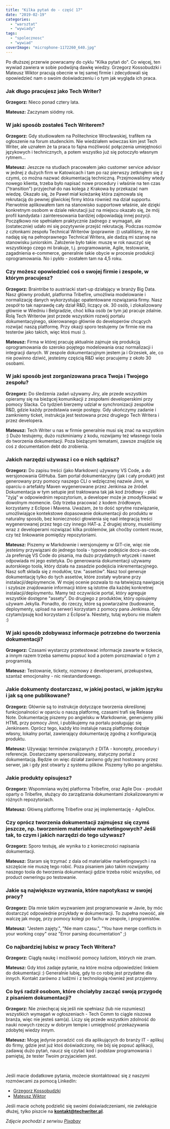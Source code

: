 ```yaml
---
title: "Kilka pytań do - część 17"
date: "2019-02-19"
categories: 
  - "warsztat"
  - "wywiady"
tags: 
  - "spolecznosc"
  - "wywiad"
coverImage: "microphone-1172260_640.jpg"
---
```


Po dłuższej przerwie powracamy do cyklu "Kilka pytań do". Co więcej, ten wywiad zawiera w sobie podwójną dawkę wiedzy. Grzegorz Kossobudzki i Mateusz Wiktor pracują obecnie w tej samej firmie i zdecydowali się opowiedzieć nam o swoim doświadczeniu i o tym jak wygląda ich praca.

### Jak długo pracujesz jako Tech Writer?

**Grzegorz:** Nieco ponad cztery lata.

**Mateusz:** Zaczynam siódmy rok.

### W jaki sposób zostałeś Tech Writerem?

**Grzegorz:** Gdy studiowałem na Politechnice Wrocławskiej, trafiłem na ogłoszenie na forum studenckim. Nie wiedziałem wówczas kim jest Tech Writer, ale uznałem że ta praca to fajna możliwość połączenia umiejętności językowych i technicznych, a potem wszystko już się potoczyło własnym rytmem...

**Mateusz:** Jeszcze na studiach pracowałem jako customer service advisor w jednej z dużych firm w Katowicach i tam po raz pierwszy zetknąłem się z czymś, co można nazwać dokumentacją techniczną. Przejmowaliśmy wtedy nowego klienta, trzeba było napisać nowe procedury i właśnie na ten czas ("transition") przyjechał do nas kolega z Krakowa by przekazać nam wiedzę. Okazało się, że Paweł miał koleżankę która zajmowała się rekrutacją do pewnej gliwickiej firmy która również ma dział supportu. Pierwotnie aplikowałem tam na stanowisko supportowe właśnie, ale dzięki konkretnym osobom w dziale rekrutacji już na miejscu okazało się, że mój profil kandydata i zainteresowania bardziej odpowiadają innej pozycji. Początkowo nie spełniałem praktycznie żadnego z wymagań, ale (ostatecznie) udało mi się pozytywnie przejść rekrutację. Podczas rozmów z członkami zespołu Technical Writerów (poprawnie :)) ustaliliśmy, że nie nadaję się na pełnoprawnego Technical Writera, ale dadzą mi szansę na stanowisku juniorskim. Założenie było takie: muszę w rok nauczyć się wszystkiego czego mi brakuje, t.j. programowanie, Agile, testowanie, zagadnienia e-commerce, generalnie takie obycie w procesie produkcji oprogramowania. No i pykło - zostałem tam na 4,5 roku.

### Czy możesz opowiedzieć coś o swojej firmie i zespole, w którym pracujesz?

**Grzegorz:** Braintribe to austriacki start-up działający w branży Big Data. Nasz główny produkt, platforma Tribefire, umożliwia modelowanie i normalizację danych wykorzystując opatentowane rozwiązania firmy. Nasz zespół to tak naprawdę cały dział R&D, liczący ok. 30 osób, i zlokalizowany głównie w Wiedniu i Belgradzie, choć kilka osób (w tym ja) pracuje zdalnie. Rolą Tech Writerów jest przede wszystkim rozwój portalu dokumentacyjnego, skierowanego głównie do developerów chcących rozwijać naszą platformę. Przy okazji sporo testujemy (w firmie nie ma testerów jako takich, więc ktoś musi :).

**Mateusz:** Firma w której pracuję aktualnie zajmuje się produkcją oprogramowania do szeroko pojętego modelowania oraz normalizacji i integracji danych. W zespole dokumentacyjnym jestem ja i Grzesiek, ale, co nie powinno dziwić, jesteśmy częścią R&D więc pracujemy z około 30 osobami.

### W jaki sposób jest zorganizowana praca Twoja i Twojego zespołu?

**Grzegorz:** Do śledzenia zadań używamy Jiry, ale przede wszystkim opieramy się na bieżącej komunikacji z zespołami developerskimi przy pomocy Slacka. Co tydzień bierzemy udział w synchronizacji zespołów R&D, gdzie każdy przedstawia swoje postępy. Gdy ukończymy zadanie i zamkniemy ticket, instrukcja jest testowana przez drugiego Tech Writera i przez developera.

**Mateusz:** Tech Writer u nas w firmie generalnie musi się znać na wszystkim :) Dużo testujemy, dużo rozkminiamy z kodu, rozwijamy też własnego toola do tworzenia dokumentacji. Poza bieżącymi tematami, zawsze znajdzie się coś z documentation debt do zrobienia.

### Jakich narzędzi używasz i co o nich sądzisz?

**Grzegorz:** Do zapisu treści (jako Markdown) używamy VS Code, a do wersjonowania GitHuba. Sam portal dokumentacyjny (jak i cały produkt) jest generowany przy pomocy naszego CLI o wdzięcznej nazwie Jinni, w oparciu o artefakty Maven wygenerowane przez Jenkinsa ze źródeł. Dokumentacja w tym setupie jest traktowana tak jak kod źródłowy - pliki "żyją" w odpowiednim repozytorium, a developer może je zmodyfikować w dowolnym momencie. Gdy trzeba pracować z kodem źródłowym, korzystamy z Eclipse i Mavena. Uważam, że to dość sprytne rozwiązanie, umożliwiające kontekstowe dopasowanie dokumentacji do produktu w naturalny sposób, bez konieczności głowienia się nad integracją treści wygenerowanej przez tego czy innego HAT-a. Z drugiej strony, musieliśmy wraz z developerami rozwiązać kilka problemów, jak choćby content reuse, czy też linkowanie pomiędzy repozytoriami.

**Mateusz:** Piszemy w Markdownie i wersjonujemy w GIT-cie, więc nie jesteśmy przywiązani do jednego toola - typowe podejście docs-as-code. Ja preferuję VS Code do pisania, ma dużo przydatnych wtyczek i nawet odpowiada mi jego estetyka. Do generowania dokumentacji używamy autorskiego toola, który działa na zasadzie podejścia inkrementacyjnego. Nasz soft składa się z modułów, tzw. "assetów". Nasz tool generuje dokumentację tylko do tych assetów, które zostały wybrane przy instalacji/deploymencie. W mojej ocenie pozwala to na łatwiejszą nawigację i szybsze znajdowanie informacji które są istotne dla każdej konkretnej instalacji/deploymentu. Mamy też oczywiście portal, który agreguje wszystkie dostępne "assety". Do drugiego z produktów, który opisujemy używam Jekylla. Ponadto, do rzeczy, które są powtarzalne (budowanie, deploymenty, upload na serwer) korzystam z pomocy pana Jenkinsa. Gdy czytam/psuję kod korzystam z Eclipse'a. Niestety, tutaj wyboru nie miałem :)

### W jaki sposób zdobywasz informacje potrzebne do tworzenia dokumentacji?

**Grzegorz:** Czasami wystarczy przetestować informacje zawarte w tickecie, a innym razem trzeba samemu popsuć kod a potem porozmawiać o tym z programistą.

**Mateusz:** Testowanie, tickety, rozmowy z developerami, przekupstwa, szantaż emocjonalny - nic niestandardowego.

### Jakie dokumenty dostarczasz, w jakiej postaci, w jakim języku i jak są one publikowane?

**Grzegorz:** Głównie są to instrukcje dotyczące tworzenia określonej funkcjonalności w oparciu o naszą platformę, czasami trafi się Release Note. Dokumentację piszemy po angielsku w Markdownie, generujemy pliki HTML przy pomocy Jinni, i publikujemy na portalu posługując się Jenkinsem. Oprócz tego, każdy kto instaluje naszą platformę dostaje własny, lokalny portal, zawierający dokumentację zgodną z konfiguracją produktu.

**Mateusz:** Używając terminów związanych z DITA - koncepty, procedury i referencje. Dostarczamy spersonalizowany, statyczny portal z dokumentacją. Będzie on więc działał zarówno gdy jest hostowany przez serwer, jak i gdy jest otwarty z systemu plików. Piszemy tylko po angielsku.

### Jakie produkty opisujesz?

**Grzegorz:** Wspomniana wyżej platforma Tribefire, oraz Agile Dox - produkt oparty o Tribefire, służący do zarządzania dokumentami zlokalizowanymi w różnych repozytoriach.

**Mateusz:** Główną platformę Tribefire oraz jej implementację - AgileDox.

### Czy oprócz tworzenia dokumentacji zajmujesz się czymś jeszcze, np. tworzeniem materiałów marketingowych? Jeśli tak, to czym i jakich narzędzi do tego używasz?

**Grzegorz:** Sporo testuję, ale wynika to z konieczności napisania dokumentacji.

**Mateusz:** Staram się trzymać z dala od materiałów marketingowych i na szczęście nie muszę tego robić. Poza pisaniem jako takim rozwijamy naszego toola do tworzenia dokumentacji gdzie trzeba robić wszystko, od product owneringu po testowanie.

### Jakie są największe wyzwania, które napotykasz w swojej pracy?

**Grzegorz:** Dla mnie takim wyzwaniem jest programowanie w Javie, by móc dostarczyć odpowiednie przykłady w dokumentacji. To zupełna nowość, ale walczę jak mogę, przy pomocy kolegi po fachu w zespole, i programistów.

**Mateusz:** "Jestem zajęty.", "Nie mam czasu.", "You have merge conflicts in your working copy" oraz "Error parsing documentation" ;)

### Co najbardziej lubisz w pracy Tech Writera?

**Grzegorz:** Ciągłą naukę i możliwość pomocy ludziom, których nie znam.

**Mateusz:** Gdy ktoś zadaje pytanie, na które można odpowiedzieć linkiem do dokumentacji :) Generalnie lubię, gdy to co robię jest przydatne dla innych. Kontakt zarówno z ludźmi i z technologią również jest przyjemny.

### Co byś radził osobom, które chciałyby zacząć swoją przygodę z pisaniem dokumentacji?

**Grzegorz:** Nie zniechęcaj się jeśli nie spełniasz (lub nie rozumiesz) wszystkich wymagań w ogłoszeniach - Tech Comm to ciągle niszowa branża, więc nie jesteś sam(a). Liczy się przede wszystkim zdolność do nauki nowych rzeczy w dobrym tempie i umiejętność przekazywania zdobytej wiedzy innym.

**Mateusz:** Mogę jedynie poradzić coś dla aplikujących do branży IT - aplikuj do firmy, gdzie jest już ktoś doświadczony, nie bój się popsuć aplikacji, zadawaj dużo pytań, naucz się czytać kod i podstaw programowania i pamiętaj, że tester Twoim przyjacielem jest.

 

Jeśli macie dodatkowe pytania, możecie skontaktować się z naszymi rozmówcami za pomocą LinkedIn:

- [Grzegorz Kossobudzki](https://www.linkedin.com/in/grzegorz-kossobudzki-205a63b4/)
- [Mateusz Wiktor](https://www.linkedin.com/in/mwiktor/)

Jeśli macie ochotę podzielić się swoimi doświadczeniami, nie zwlekajcie dłużej, tylko piszcie na **[kontakt@techwriter.pl](mailto:kontakt@techwriter.pl)**.

_Zdjęcie pochodzi z serwisu [Pixabay](https://pixabay.com/pl/mikrofon-mic-wokal-media-mike-1172260/)_
